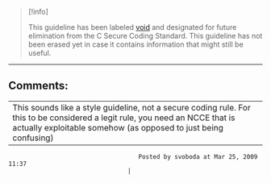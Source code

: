 > [!info]  
>
> This guideline has been labeled [void](https://wiki.sei.cmu.edu//confluence/label/seccode/void) and designated for future elimination from the C Secure Coding Standard. This guideline has not been erased yet in case it contains information that might still be useful.

------------------------------------------------------------------------
[](https://www.securecoding.cert.org/confluence/display/seccode/VOID+Integer+Arithmetic+and+Conversion+functions?showChildren=false&showComments=false) [](https://www.securecoding.cert.org/confluence/display/seccode/99.+The+Void?showChildren=false&showComments=false) [](https://www.securecoding.cert.org/confluence/pages/viewpage.action?pageId=28737702)
## Comments:

|  |
| ----|
| This sounds like a style guideline, not a secure coding rule. For this to be considered a legit rule, you need an NCCE that is actually exploitable somehow (as opposed to just being confusing)
                                        Posted by svoboda at Mar 25, 2009 11:37
                                     |

